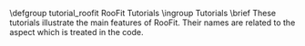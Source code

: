 \defgroup tutorial_roofit RooFit Tutorials
\ingroup Tutorials
\brief These tutorials illustrate the main features of RooFit. Their names are related to the aspect which is treated in the code.
